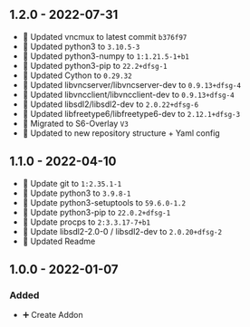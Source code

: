## 1.2.0 - 2022-07-31

* 🔼 Updated vncmux to latest commit `b376f97`
* 🔼 Updated python3 to `3.10.5-3`
* 🔼 Updated python3-numpy to `1:1.21.5-1+b1`
* 🔼 Updated python3-pip to `22.2+dfsg-1`
* 🔼 Updated Cython to `0.29.32`
* 🔼 Updated libvncserver/libvncserver-dev to `0.9.13+dfsg-4`
* 🔼 Updated libvncclient/libvncclient-dev to `0.9.13+dfsg-4`
* 🔼 Updated libsdl2/libsdl2-dev to `2.0.22+dfsg-6`
* 🔼 Updated libfreetype6/libfreetype6-dev to `2.12.1+dfsg-3`
* 🔨 Migrated to S6-Overlay `V3`
* 📝 Updated to new repository structure + Yaml config

## 1.1.0 - 2022-04-10

* 🔼 Update git to `1:2.35.1-1`
* 🔼 Update python3 to `3.9.8-1`
* 🔼 Update python3-setuptools to `59.6.0-1.2`
* 🔼 Update python3-pip to `22.0.2+dfsg-1`
* 🔼 Update procps to `2:3.3.17-7+b1`
* 🔼 Update libsdl2-2.0-0 / libsdl2-dev to `2.0.20+dfsg-2`
* 📝 Updated Readme


## 1.0.0 - 2022-01-07

### Added

* ➕ Create Addon
